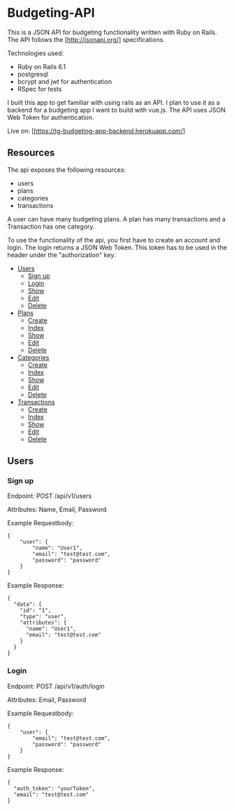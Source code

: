 # Budgeting-API

This is a JSON API for budgeting functionality written with Ruby on Rails. 
The API follows the [http://jsonapi.org/] specifications.


Technologies used: 
* Ruby on Rails 6.1
* postgresql
* bcrypt and jwt for authentication
* RSpec for tests



I built this app to get familiar with using rails as an API. I plan to use it as a backend for a budgeting app I want to build with vue.js. 
The API uses JSON Web Token for authentication.


Live on: [https://tg-budgeting-app-backend.herokuapp.com/]

## Resources

The api exposes the following resources:

* users
* plans
* categories
* transactions

A user can have many budgeting plans. A plan has many transactions and a Transaction has one category.

To use the functionality of the api, you first have to create an account and login. The login returns a JSON Web Token. This token has to be used in the header under the "authorization" key.

* [Users](#users)
  * [Sign up](#sign-up)
  * [Login](#login)
  * [Show](#show-user)
  * [Edit](#edit-user)
  * [Delete](#delete-user)
* [Plans](#plans)
  * [Create](#create-plan)
  * [Index](#index-plan)
  * [Show](#show-plan)
  * [Edit](#edit-plan)
  * [Delete](#delete-plan)
* [Categories](#categories)
  * [Create](#create-category)
  * [Index](#index-category)
  * [Show](#show-category)
  * [Edit](#edit-category)
  * [Delete](#delete-category)
* [Transactions](#transactions)
  * [Create](#create-transaction)
  * [Index](#index-transaction)
  * [Show](#show-transaction)
  * [Edit](#edit-transaction)
  * [Delete](#delete-transaction)


## Users

### Sign up

Endpoint: POST /api/v1/users

Attributes: Name, Email, Password

Example Requestbody:
```
{
    "user": {
        "name": "User1",
        "email": "test@test.com",
        "password": "password"
    }
}
```

Example Response:
```
{
  "data": {
    "id": "1",
    "type": "user",
    "attributes": {
      "name": "User1",
      "email": "test@test.com"
    }
  }
}
```


### Login

Endpoint: POST /api/v1/auth/login

Attributes: Email, Password

Example Requestbody:
```
{
    "user": {
        "email": "test@test.com",
        "password": "password"
    }
}
```

Example Response:
```
{
  "auth_token": "yourToken",
  "email": "test@test.com"
}
```